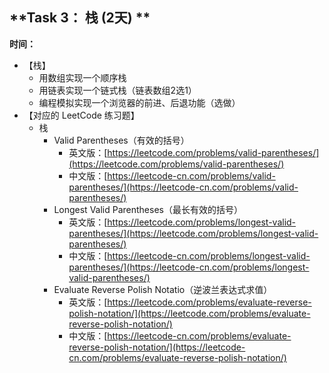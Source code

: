 ## **Task 3： 栈  (2天) **
**时间：**
* 【栈】
  * 用数组实现一个顺序栈
  * 用链表实现一个链式栈（链表数组2选1）
  * 编程模拟实现一个浏览器的前进、后退功能（选做）
* 【对应的 LeetCode 练习题】
  * 栈
    * Valid Parentheses（有效的括号）
      * 英文版：[https://leetcode.com/problems/valid-parentheses/](https://leetcode.com/problems/valid-parentheses/)
      * 中文版：[https://leetcode-cn.com/problems/valid-parentheses/](https://leetcode-cn.com/problems/valid-parentheses/)
    * Longest Valid Parentheses（最长有效的括号）
      * 英文版：[https://leetcode.com/problems/longest-valid-parentheses/](https://leetcode.com/problems/longest-valid-parentheses/)
      * 中文版：[https://leetcode-cn.com/problems/longest-valid-parentheses/](https://leetcode-cn.com/problems/longest-valid-parentheses/)
    * Evaluate Reverse Polish Notatio（逆波兰表达式求值）
      * 英文版：[https://leetcode.com/problems/evaluate-reverse-polish-notation/](https://leetcode.com/problems/evaluate-reverse-polish-notation/)
      * 中文版：[https://leetcode-cn.com/problems/evaluate-reverse-polish-notation/](https://leetcode-cn.com/problems/evaluate-reverse-polish-notation/)
